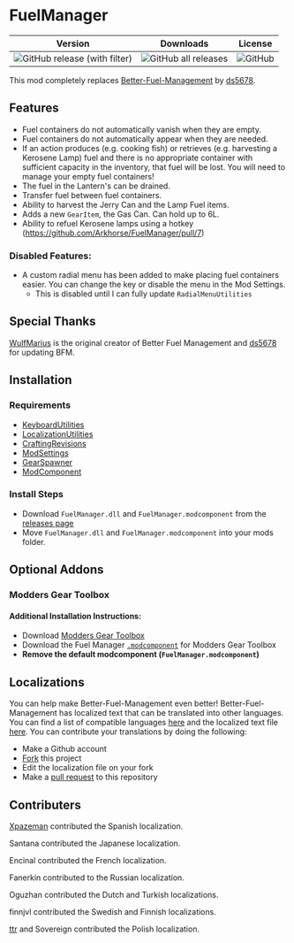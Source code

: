 # FuelManager
| Version | Downloads | License |
| :---: | :---: | :---: |
| ![GitHub release (with filter)](https://img.shields.io/github/v/release/Arkhorse/FuelManager) | ![GitHub all releases](https://img.shields.io/github/downloads/Arkhorse/FuelManager/total) | ![GitHub](https://img.shields.io/github/license/Arkhorse/FuelManager) |

This mod completely replaces [Better-Fuel-Management](https://github.com/ds5678/Better-Fuel-Management) by [ds5678](https://github.com/ds5678).

## Features
* Fuel containers do not automatically vanish when they are empty.
* Fuel containers do not automatically appear when they are needed.
* If an action produces (e.g. cooking fish) or retrieves (e.g. harvesting a Kerosene Lamp) fuel and there is no appropriate container with sufficient capacity in the inventory, that fuel will be lost. You will need to manage your empty fuel containers!
* The fuel in the Lantern's can be drained.
* Transfer fuel between fuel containers.
* Ability to harvest the Jerry Can and the Lamp Fuel items.
* Adds a new `GearItem`, the Gas Can. Can hold up to 6L.
* Ability to refuel Kerosene lamps using a hotkey (https://github.com/Arkhorse/FuelManager/pull/7)

### Disabled Features:
* A custom radial menu has been added to make placing fuel containers easier. You can change the key or disable the menu in the Mod Settings.
  * This is disabled until I can fully update `RadialMenuUtilities`

## Special Thanks

[WulfMarius](https://github.com/WulfMarius) is the original creator of Better Fuel Management and [ds5678](https://github.com/ds5678) for updating BFM.

## Installation

### Requirements
* [KeyboardUtilities](https://github.com/ds5678/KeyboardUtilities/releases/latest)
* [LocalizationUtilities](https://github.com/dommrogers/LocalizationUtilities/releases/latest)
* [CraftingRevisions](https://github.com/dommrogers/CraftingRevisions/release/latest)
* [ModSettings](https://github.com/zeobviouslyfakeacc/ModSettings/releases/latest)
* [GearSpawner](https://github.com/dommrogers/GearSpawner/releases/latest)
* [ModComponent](https://github.com/dommrogers/ModComponent/releases/latest)
<!--* [RadialMenuUtilities](https://github.com/Arkhorse/RadialMenuUtilities/releases/latest)-->

### Install Steps
* Download `FuelManager.dll` and `FuelManager.modcomponent` from the [releases page](https://github.com/Arkhorse/FuelManager/releases)
* Move `FuelManager.dll` and `FuelManager.modcomponent` into your mods folder.

## Optional Addons
### Modders Gear Toolbox
#### Additional Installation Instructions:
 * Download [Modders Gear Toolbox](https://github.com/Jods-Its/Modders-Gear-Toolbox)
 * Download the Fuel Manager [`.modcomponent`](https://github.com/Arkhorse/FuelManager/releases/download/1.2.7/FuelManager.ModdersGearToolbox.modcomponent) for Modders Gear Toolbox
 * **Remove the default modcomponent (`FuelManager.modcomponent`)**

## Localizations

You can help make Better-Fuel-Management even better! Better-Fuel-Management has localized text that can be translated into other languages. You can find a list of compatible languages [here](https://github.com/dommrogers/ModComponent/blob/master/docs/Localizations.md) and the localized text file [here](https://github.com/Arkhorse/FuelManager/blob/main/Unity/Assets/Localization.json). You can contribute your translations by doing the following:
* Make a Github account
* [Fork](https://docs.github.com/en/github/collaborating-with-pull-requests/working-with-forks/about-forks) this project
* Edit the localization file on your fork
* Make a [pull request](https://docs.github.com/en/github/collaborating-with-pull-requests/proposing-changes-to-your-work-with-pull-requests/about-pull-requests) to this repository

## Contributers

[Xpazeman](https://github.com/Xpazeman) contributed the Spanish localization.

Santana contributed the Japanese localization.

Encinal contributed the French localization.

Fanerkin contributed to the Russian localization.

Oguzhan contributed the Dutch and Turkish localizations.

finnjvl contributed the Swedish and Finnish localizations.

[ttr](https://github.com/ttr) and Sovereign contributed the Polish localization.

